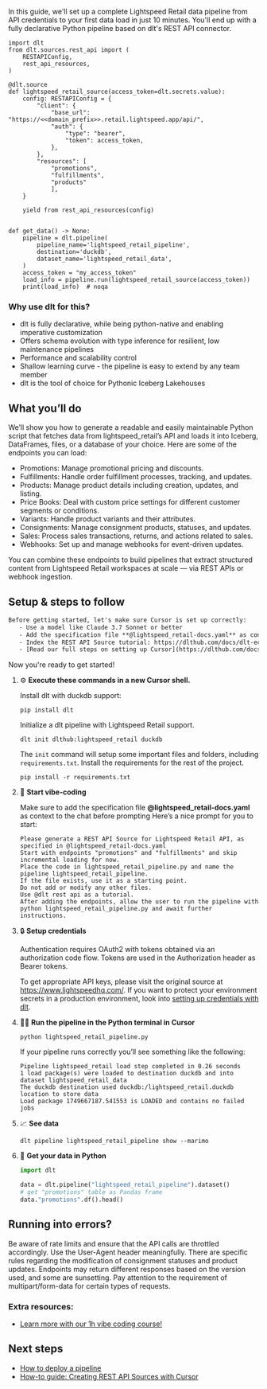 In this guide, we'll set up a complete Lightspeed Retail data pipeline from API credentials to your first data load in just 10 minutes. You'll end up with a fully declarative Python pipeline based on dlt's REST API connector.

```python-outcome
import dlt
from dlt.sources.rest_api import (
    RESTAPIConfig,
    rest_api_resources,
)

@dlt.source
def lightspeed_retail_source(access_token=dlt.secrets.value):
    config: RESTAPIConfig = {
        "client": {
            "base_url": "https://<<domain_prefix>>.retail.lightspeed.app/api/",
            "auth": {
                "type": "bearer",
                "token": access_token,
            },
        },
        "resources": [
            "promotions",
            "fulfillments",
            "products"
            ],
    }

    yield from rest_api_resources(config)


def get_data() -> None:
    pipeline = dlt.pipeline(
        pipeline_name='lightspeed_retail_pipeline',
        destination='duckdb',
        dataset_name='lightspeed_retail_data', 
    )
    access_token = "my_access_token"
    load_info = pipeline.run(lightspeed_retail_source(access_token))
    print(load_info)  # noqa
```

### Why use dlt for this?

- dlt is fully declarative, while being python-native and enabling imperative customization
- Offers schema evolution with type inference for resilient, low maintenance pipelines
- Performance and scalability control
- Shallow learning curve - the pipeline is easy to extend by any team member
- dlt is the tool of choice for Pythonic Iceberg Lakehouses

## What you’ll do

We’ll show you how to generate a readable and easily maintainable Python script that fetches data from lightspeed_retail’s API and loads it into Iceberg, DataFrames, files, or a database of your choice. Here are some of the endpoints you can load:

- Promotions: Manage promotional pricing and discounts.
- Fulfillments: Handle order fulfillment processes, tracking, and updates.
- Products: Manage product details including creation, updates, and listing.
- Price Books: Deal with custom price settings for different customer segments or conditions.
- Variants: Handle product variants and their attributes.
- Consignments: Manage consignment products, statuses, and updates.
- Sales: Process sales transactions, returns, and actions related to sales.
- Webhooks: Set up and manage webhooks for event-driven updates.

You can combine these endpoints to build pipelines that extract structured content from Lightspeed Retail workspaces at scale — via REST APIs or webhook ingestion.

## Setup & steps to follow

```default
Before getting started, let's make sure Cursor is set up correctly:
   - Use a model like Claude 3.7 Sonnet or better
   - Add the specification file **@lightspeed_retail-docs.yaml** as context
   - Index the REST API Source tutorial: https://dlthub.com/docs/dlt-ecosystem/verified-sources/rest_api/ and add it to context as **@dlt rest api**
   - [Read our full steps on setting up Cursor](https://dlthub.com/docs/dlt-ecosystem/llm-tooling/cursor-restapi#23-configuring-cursor-with-documentation)
```

Now you're ready to get started! 

1. ⚙️ **Execute these commands in a new Cursor shell.**
    
    Install dlt with duckdb support:
    ```shell
    pip install dlt
    ```

    Initialize a dlt pipeline with Lightspeed Retail support.
    ```shell
    dlt init dlthub:lightspeed_retail duckdb
    ```

    The `init` command will setup some important files and folders, including `requirements.txt`. Install the requirements for the rest of the project.
    ```shell
    pip install -r requirements.txt
    ```
    
2. 🤠 **Start vibe-coding**
    
    Make sure to add the specification file **@lightspeed_retail-docs.yaml** as context to the chat before prompting
    Here’s a nice prompt for you to start: 
    
    ```prompt
    Please generate a REST API Source for Lightspeed Retail API, as specified in @lightspeed_retail-docs.yaml 
    Start with endpoints "promotions" and "fulfillments" and skip incremental loading for now. 
    Place the code in lightspeed_retail_pipeline.py and name the pipeline lightspeed_retail_pipeline. 
    If the file exists, use it as a starting point. 
    Do not add or modify any other files. 
    Use @dlt rest api as a tutorial. 
    After adding the endpoints, allow the user to run the pipeline with python lightspeed_retail_pipeline.py and await further instructions.
    ```

    
3. 🔒 **Setup credentials** 
    
    Authentication requires OAuth2 with tokens obtained via an authorization code flow. Tokens are used in the Authorization header as Bearer tokens.
    
    To get appropriate API keys, please visit the original source at https://www.lightspeedhq.com/.
    If you want to protect your environment secrets in a production environment, look into [setting up credentials with dlt](https://dlthub.com/docs/walkthroughs/add_credentials).
    
4. 🏃‍♀️ **Run the pipeline in the Python terminal in Cursor**
    
    ```shell
    python lightspeed_retail_pipeline.py
    ```
    
    If your pipeline runs correctly you’ll see something like the following:
    
    ```shell
    Pipeline lightspeed_retail load step completed in 0.26 seconds
    1 load package(s) were loaded to destination duckdb and into dataset lightspeed_retail_data
    The duckdb destination used duckdb:/lightspeed_retail.duckdb location to store data
    Load package 1749667187.541553 is LOADED and contains no failed jobs
    ```
    
5. 📈 **See data**
    
    ```shell
    dlt pipeline lightspeed_retail_pipeline show --marimo
    ```
    
6. 🐍 **Get your data in Python**
    
    ```python
    import dlt

   data = dlt.pipeline("lightspeed_retail_pipeline").dataset()
   # get "promotions" table as Pandas frame
   data."promotions".df().head()
    ```

## Running into errors?

Be aware of rate limits and ensure that the API calls are throttled accordingly. Use the User-Agent header meaningfully. There are specific rules regarding the modification of consignment statuses and product updates. Endpoints may return different responses based on the version used, and some are sunsetting. Pay attention to the requirement of multipart/form-data for certain types of requests.

### Extra resources:

- [Learn more with our 1h vibe coding course!](https://www.youtube.com/watch?v=GGid70rnJuM)

## Next steps

- [How to deploy a pipeline](https://dlthub.com/docs/walkthroughs/deploy-a-pipeline)
- [How-to guide: Creating REST API Sources with Cursor](https://dlthub.com/docs/dlt-ecosystem/llm-tooling/cursor-restapi)